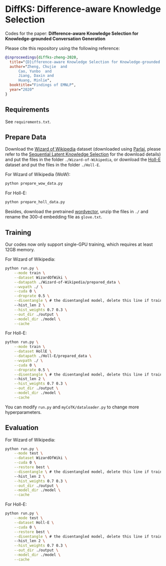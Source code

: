 # DiffKS: Difference-aware Knowledge Selection

Codes for the paper: **Difference-aware Knowledge Selection for Knowledge-grounded Conversation Generation**

Please cite this repository using the following reference:

```bib
@inproceedings{diffks-zheng-2020,
  title="{D}ifference-aware Knowledge Selection for Knowledge-grounded Conversation Generation",
  author="Zheng, Chujie  and
      Cao, Yunbo  and
      Jiang, Daxin and
      Huang, Minlie",
  booktitle="Findings of EMNLP",
  year="2020"
}
```

## Requirements

See `requirements.txt`.

## Prepare Data

Download the [Wizard of Wikipedia](https://drive.google.com/drive/folders/1eowwYSfJKaDtYgKHZVqh8alNmqP3jv9A?usp=sharing) dataset (downloaded using [Parlai](https://github.com/facebookresearch/ParlAI), please refer to the [Sequential Latent Knowledge Selection](https://github.com/bckim92/sequential-knowledge-transformer) for the download details) and put the files in the folder `./Wizard-of-Wikipedia`, or download the [Holl-E](https://drive.google.com/drive/folders/1xQBRDs5q_2xLOdOpbq7UeAmUM0Ht370A?usp=sharing) dataset and put the files in the folder `./Holl-E`.

For Wizard of Wikipedia (WoW):

```bash
python prepare_wow_data.py
```

For Holl-E:

```bash
python prepare_holl_data.py
```

Besides, download the pretrained [wordvector](https://apache-mxnet.s3.cn-north-1.amazonaws.com.cn/gluon/embeddings/glove/glove.6B.zip), unzip the files in `./` and rename the 300-d embedding file as `glove.txt`.

## Training

Our codes now only support single-GPU training, which requires at least 12GB memory.

For Wizard of Wikipedia:

```bash
python run.py \
    --mode train \
    --dataset WizardOfWiki \
    --datapath ./Wizard-of-Wikipedia/prepared_data \
    --wvpath ./ \
    --cuda 0 \
    --droprate 0.5 \
    --disentangle \ # the disentangled model, delete this line if train the fused model
    --hist_len 2 \
    --hist_weights 0.7 0.3 \
    --out_dir ./output \
    --model_dir ./model \
    --cache
```

For Holl-E:

```bash
python run.py \
    --mode train \
    --dataset HollE \
    --datapath ./Holl-E/prepared_data \
    --wvpath ./ \
    --cuda 0 \
    --droprate 0.5 \
    --disentangle \ # the disentangled model, delete this line if train the fused model
    --hist_len 2 \
    --hist_weights 0.7 0.3 \
    --out_dir ./output \
    --model_dir ./model \
    --cache
```

You can modify `run.py` and `myCoTK/dataloader.py` to change more hyperparameters.

## Evaluation

For Wizard of Wikipedia:

```bash
python run.py \
    --mode test \
    --dataset WizardOfWiki \
    --cuda 0 \
    --restore best \
    --disentangle \ # the disentangled model, delete this line if train the fused model
    --hist_len 2 \
    --hist_weights 0.7 0.3 \
    --out_dir ./output \
    --model_dir ./model \
    --cache
```

For Holl-E:

```bash
python run.py \
    --mode test \
    --dataset Holl-E \
    --cuda 0 \
    --restore best \
    --disentangle \ # the disentangled model, delete this line if train the fused model
    --hist_len 2 \
    --hist_weights 0.7 0.3 \
    --out_dir ./output \
    --model_dir ./model \
    --cache
```

